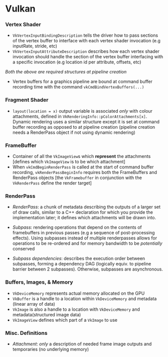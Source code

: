 # Vulkan
### Vertex Shader
  - `VkVertexInputBindingDescription` tells the driver how to pass sections of the vertex buffer to interface with each vertex shader invocation (e.g inputRate, stride, etc)
  - `VkVertexInputAttributeDescription` describes how each vertex shader invocation should handle the section of the vertex buffer interfacing with a specific invocation (e.g location id per attribute, offsets, etc)
    
*Both the above are required structures at pipeline creation*
  - Vertex buffers for a graphics pipeline are bound at command buffer recording time with the command `vkCmdBindVertexBuffers(...)`

### Fragment Shader
  - `layout(location = x)` output variable is associated *only* with colour attachments, defined in `VkRenderingInfo::pColorAttachments[x]`. Dynamic rendering uses a similar structure except it is set at command buffer recording as opposed to at pipeline creation (pipeline creation needs a RenderPass object if not using dynamic rendering)

### FrameBuffer
  - Container of all the `VkImageView`s which **represent** the attachments [defines which `VkImageView` is to be which attachment]
  - When `vkCmdBeginRenderPass` is called at the start of command buffer recording, `vkRenderPassBeginInfo` requires both the FrameBuffers and RenderPass objects [the `VkFramebuffer` in conjunction with the `VkRenderPass` define the render target]

### RenderPass
 - *RenderPass*: a chunk of metadata describing the outputs of a larger set of draw calls, similar to a C++ declaration for which you provide the implementation later; it defines which attachments will be drawn into.

  - *Subpass*: rendering operations that depend on the contents of framebuffers in previous passes (e.g a sequence of post-processing effects). Using subpasses instead of multiple renderpasses allows for operations to be re-ordered and for memory bandwidth to be *potentially* conserved

  - *Subpass dependencies*: describes the execution order between subpasses, forming a dependency DAG (logically equiv. to pipeline barrier between 2 subpasses). Otherwise, subpasses are asynchronous.

### Buffers, Images, & Memory
 - `VkDeviceMemory` represents actual memory allocated on the GPU
 - `VkBuffer` is a handle to a location within `VkDeviceMemory` and metadata (linear array of data)
 - `VkImage` is also a handle to a location with `VkDeviceMemory` and metadata(structured image data)
 - `VkImageView` defines which part of a `VkImage` to use

### Misc. Definitions
  - *Attachment*: *only* a description of needed frame image outputs and temporaries (no underlying memory)

 
